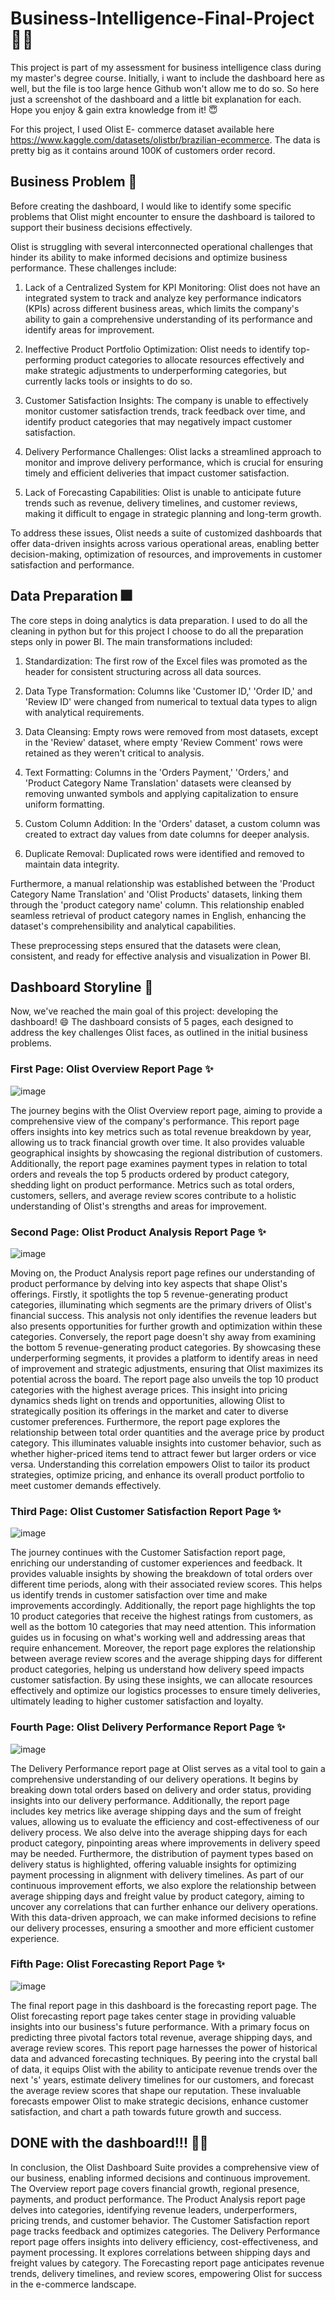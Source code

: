 # Business-Intelligence-Final-Project 🎈🎈

This project is part of my assessment for business intelligence class during my master's degree course.
Initially, i want to include the dashboard here as well, but the file is too large hence Github won't allow me to do so.
So here just a screenshot of the dashboard and a little bit explanation for each.
Hope you enjoy & gain extra knowledge from it! 😇


For this project, I used Olist E- commerce dataset available here https://www.kaggle.com/datasets/olistbr/brazilian-ecommerce.
The data is pretty big as it contains around 100K of customers order record.


## Business Problem 🎇

Before creating the dashboard, I would like to identify some specific problems that Olist might encounter to ensure the dashboard is tailored to support their business decisions effectively.

Olist is struggling with several interconnected operational challenges that hinder its ability to make informed decisions and optimize business performance. These challenges include:

1. Lack of a Centralized System for KPI Monitoring: Olist does not have an integrated system to track and analyze key performance indicators (KPIs) across different business areas, which limits the company's ability to gain a comprehensive understanding of its performance and identify areas for improvement.

2. Ineffective Product Portfolio Optimization: Olist needs to identify top-performing product categories to allocate resources effectively and make strategic adjustments to underperforming categories, but currently lacks tools or insights to do so.

3. Customer Satisfaction Insights: The company is unable to effectively monitor customer satisfaction trends, track feedback over time, and identify product categories that may negatively impact customer satisfaction.

4. Delivery Performance Challenges: Olist lacks a streamlined approach to monitor and improve delivery performance, which is crucial for ensuring timely and efficient deliveries that impact customer satisfaction.

5. Lack of Forecasting Capabilities: Olist is unable to anticipate future trends such as revenue, delivery timelines, and customer reviews, making it difficult to engage in strategic planning and long-term growth.

To address these issues, Olist needs a suite of customized dashboards that offer data-driven insights across various operational areas, enabling better decision-making, optimization of resources, and improvements in customer satisfaction and performance.

## Data Preparation 🎆

The core steps in doing analytics is data preparation. I used to do all the cleaning in python but for this project I choose to do all the preparation steps only in power BI. 
The main transformations included:

1. Standardization: The first row of the Excel files was promoted as the header for consistent structuring across all data sources.

2. Data Type Transformation: Columns like 'Customer ID,' 'Order ID,' and 'Review ID' were changed from numerical to textual data types to align with analytical requirements.

3. Data Cleansing: Empty rows were removed from most datasets, except in the 'Review' dataset, where empty 'Review Comment' rows were retained as they weren't critical to analysis.

4. Text Formatting: Columns in the 'Orders Payment,' 'Orders,' and 'Product Category Name Translation' datasets were cleansed by removing unwanted symbols and applying capitalization to ensure uniform formatting.

5. Custom Column Addition: In the 'Orders' dataset, a custom column was created to extract day values from date columns for deeper analysis.

6. Duplicate Removal: Duplicated rows were identified and removed to maintain data integrity.

Furthermore, a manual relationship was established between the 'Product Category Name Translation' and 'Olist Products' datasets, linking them through the 'product category name' column. This relationship enabled seamless retrieval of product category names in English, enhancing the dataset's comprehensibility and analytical capabilities.

These preprocessing steps ensured that the datasets were clean, consistent, and ready for effective analysis and visualization in Power BI.

## Dashboard Storyline 🎇

Now, we've reached the main goal of this project: developing the dashboard! 😄
The dashboard consists of 5 pages, each designed to address the key challenges Olist faces, as outlined in the initial business problems.

### First Page: Olist Overview Report Page ✨
![image](https://github.com/user-attachments/assets/4b06b9e5-8630-4cf2-aba8-7a3936dcaa86)

The journey begins with the Olist Overview report page, aiming to provide a comprehensive view of the company's performance. This report page offers insights into key metrics such as total revenue breakdown by year, allowing us to track financial growth over time. 
It also provides valuable geographical insights by showcasing the regional distribution of customers. Additionally, the report page examines payment types in relation to total orders and reveals the top 5 products ordered by product category, shedding light on product performance. Metrics such as total orders, customers, sellers, and average review scores contribute to a holistic understanding of Olist's strengths and areas for improvement.

### Second Page: Olist Product Analysis Report Page ✨
![image](https://github.com/user-attachments/assets/3ec5ba22-c454-480d-84d0-87f7ddeaf349)

Moving on, the Product Analysis report page refines our understanding of product performance by delving into key aspects that shape Olist's offerings. 
Firstly, it spotlights the top 5 revenue-generating product categories, illuminating which segments are the primary drivers of Olist's financial success. 
This analysis not only identifies the revenue leaders but also presents opportunities for further growth and optimization within these categories. 
Conversely, the report page doesn't shy away from examining the bottom 5 revenue-generating product categories. 
By showcasing these underperforming segments, it provides a platform to identify areas in need of improvement and strategic adjustments, ensuring that Olist maximizes its potential across the board. 
The report page also unveils the top 10 product categories with the highest average prices.
This insight into pricing dynamics sheds light on trends and opportunities, allowing Olist to strategically position its offerings in the market and cater to diverse customer preferences. 
Furthermore, the report page explores the relationship between total order quantities and the average price by product category. 
This illuminates valuable insights into customer behavior, such as whether higher-priced items tend to attract fewer but larger orders or vice versa. 
Understanding this correlation empowers Olist to tailor its product strategies, optimize pricing, and enhance its overall product portfolio to meet customer demands effectively.

### Third Page: Olist Customer Satisfaction Report Page ✨
![image](https://github.com/user-attachments/assets/cf04e987-d85f-401a-975c-b408603f1683)

The journey continues with the Customer Satisfaction report page, enriching our understanding of customer experiences and feedback. 
It provides valuable insights by showing the breakdown of total orders over different time periods, along with their associated review scores. 
This helps us identify trends in customer satisfaction over time and make improvements accordingly. 
Additionally, the report page highlights the top 10 product categories that receive the highest ratings from customers, as well as the bottom 10 categories that may need attention. 
This information guides us in focusing on what's working well and addressing areas that require enhancement. 
Moreover, the report page explores the relationship between average review scores and the average shipping days for different product categories, helping us understand how delivery speed impacts customer satisfaction. 
By using these insights, we can allocate resources effectively and optimize our logistics processes to ensure timely deliveries, ultimately leading to higher customer satisfaction and loyalty.

### Fourth Page: Olist Delivery Performance Report Page ✨
![image](https://github.com/user-attachments/assets/c6d81eda-3f00-4275-9095-5e4d30eccba8)

The Delivery Performance report page at Olist serves as a vital tool to gain a comprehensive understanding of our delivery operations. 
It begins by breaking down total orders based on delivery and order status, providing insights into our delivery performance. 
Additionally, the report page includes key metrics like average shipping days and the sum of freight values, allowing us to evaluate the efficiency and cost-effectiveness of our delivery process. 
We also delve into the average shipping days for each product category, pinpointing areas where improvements in delivery speed may be needed. 
Furthermore, the distribution of payment types based on delivery status is highlighted, offering valuable insights for optimizing payment processing in alignment with delivery timelines. 
As part of our continuous improvement efforts, we also explore the relationship between average shipping days and freight value by product category, aiming to uncover any correlations that can further enhance our delivery operations. 
With this data-driven approach, we can make informed decisions to refine our delivery processes, ensuring a smoother and more efficient customer experience.

### Fifth Page: Olist Forecasting Report Page ✨
![image](https://github.com/user-attachments/assets/02dae632-e7c7-4fbf-aa95-bf70fa207d40)

The final report page in this dashboard is the forecasting report page. The Olist forecasting report page takes center stage in providing valuable insights into our business's future performance. 
With a primary focus on predicting three pivotal factors total revenue, average shipping days, and average review scores. 
This report page harnesses the power of historical data and advanced forecasting techniques. 
By peering into the crystal ball of data, it equips Olist with the ability to anticipate revenue trends over the next 's' years, estimate delivery timelines for our customers, and forecast the average review scores that shape our reputation. 
These invaluable forecasts empower Olist to make strategic decisions, enhance customer satisfaction, and chart a path towards future growth and success.


## DONE with the dashboard!!! 🎉🎉

In conclusion, the Olist Dashboard Suite provides a comprehensive view of our business, enabling informed decisions and continuous improvement. The Overview report page covers financial growth, regional presence, payments, and product performance. 
The Product Analysis report page delves into categories, identifying revenue leaders, underperformers, pricing trends, and customer behavior. 
The Customer Satisfaction report page tracks feedback and optimizes categories. 
The Delivery Performance report page offers insights into delivery efficiency, cost-effectiveness, and payment processing. 
It explores correlations between shipping days and freight values by category. 
The Forecasting report page anticipates revenue trends, delivery timelines, and review scores, empowering Olist for success in the e-commerce landscape.
